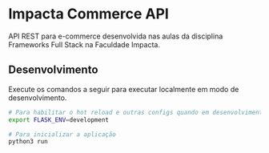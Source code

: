 # Impacta Commerce API

API REST para e-commerce desenvolvida nas aulas da disciplina Frameworks Full Stack na Faculdade Impacta.

## Desenvolvimento

Execute os comandos a seguir para executar localmente em modo de desenvolvimento.

```sh
# Para habilitar o hot reload e outras configs quando em desenvolvimento
export FLASK_ENV=development

# Para inicializar a aplicação
python3 run
```
